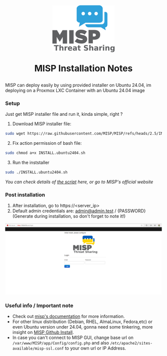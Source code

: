 <h1 align="center">
<img src=https://github.com/phamthanhsang-cs/SOC-in-my-Pocket/blob/main/images/logos/misp-logo.png alt="logo" width="200" height="150">


MISP Installation Notes

</h1>

MISP can deploy easily by using provided installer on Ubuntu 24.04, im deploying on a Proxmox LXC Container with an Ubuntu 24.04 image
### Setup
Just get MISP installer file and run it, kinda simple, right ? 

1. Download MISP installer file:
```bash
sudo wget https://raw.githubusercontent.com/MISP/MISP/refs/heads/2.5/INSTALL/INSTALL.ubuntu2404.sh
```

2. Fix action permission of bash file: 
```bash
sudo chmod a+x INSTALL.ubuntu2404.sh                      
```

3. Run the inststaller
```bash
sudo ./INSTALL.ubuntu2404.sh      
```

*You can check details of [the script](https://github.com/phamthanhsang-cs/SOC-in-my-Pocket/blob/main/.build/misp/misp-install.sh) here, or go to MISP's official website*

### Post installation 
1. After installation, go to https://<server_ip> 
2. Default admin credentials are: admin@admin.test / {PASSWORD} (Generate during installation, so don't forget to note it!)
   
![Admin account setup](https://github.com/phamthanhsang-cs/SOC-in-my-Pocket/blob/main/images/misp/misp-login.png)

### Useful info / Important note
* Check out [misp's documentation](https://www.misp-project.org/documentation/) for more information.
* For other linux distribution (Debian, RHEL, AlmaLinux, Fedora,etc) or even Ubuntu version under 24.04, gonna need some tinkering, more insight on [MISP Github Install](https://github.com/MISP/MISP).
* In case you can't connect to MISP GUI, change base url on `/var/www/MISP/app/Config/config.php` and also `/etc/apache2/sites-available/misp-ssl.conf` to your own url or IP Address. 

